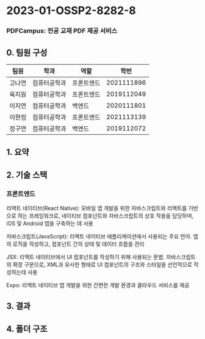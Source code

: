 # 2023-01-OSSP2-8282-8

### PDFCampus: 전공 교재 PDF 제공 서비스

## 0. 팀원 구성
|팀원|학과|역할|학번|
|------|---|---|---|
|고나연|컴퓨터공학과|프론트엔드|2021111896|
|육지원|컴퓨터공학과|프론트엔드|2019112049|
|이지연|컴퓨터공학과|백엔드|2020111801|
|이현정|컴퓨터공학과|프론트엔드|2021113139|
|정구연|컴퓨터공학과|백엔드|2019112072|

## 1. 요약

## 2. 기술 스택
### 프론트엔드
리액트 네이티브(React Native): 모바일 앱 개발을 위한 자바스크립트와 리액트를 기반으로 하는 프레임워크로, 네이티브 컴포넌트와 자바스크립트의 상호 작용을 담당하며, iOS 및 Android 앱을 구축하는 데 사용

자바스크립트(JavaScript): 리액트 네이티브 애플리케이션에서 사용되는 주요 언어. 앱의 로직을 작성하고, 컴포넌트 간의 상태 및 데이터 흐름을 관리

JSX: 리액트 네이티브에서 UI 컴포넌트를 작성하기 위해 사용되는 문법.  자바스크립트의 확장 구문으로, XML과 유사한 형태로 UI 컴포넌트의 구조와 스타일을 선언적으로 작성하는데 사용

Expo: 리액트 네이티브 앱 개발을 위한 간편한 개발 환경과 클라우드 서비스를 제공
## 3. 결과
## 4. 폴더 구조
